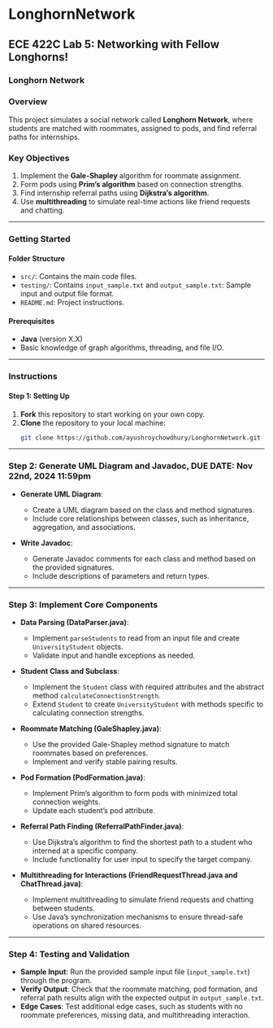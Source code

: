# LonghornNetwork
## ECE 422C Lab 5: Networking with Fellow Longhorns!

### Longhorn Network

### Overview
This project simulates a social network called **Longhorn Network**, where students are matched with roommates, assigned to pods, and find referral paths for internships.

### Key Objectives
1. Implement the **Gale-Shapley** algorithm for roommate assignment.
2. Form pods using **Prim’s algorithm** based on connection strengths.
3. Find internship referral paths using **Dijkstra’s algorithm**.
4. Use **multithreading** to simulate real-time actions like friend requests and chatting.

---

### Getting Started

#### Folder Structure
- `src/`: Contains the main code files.
- `testing/`: Contains `input_sample.txt` and `output_sample.txt`: Sample input and output file format.
- `README.md`: Project instructions.

#### Prerequisites
- **Java** (version X.X)
- Basic knowledge of graph algorithms, threading, and file I/O.

---

### Instructions

#### Step 1: Setting Up
1. **Fork** this repository to start working on your own copy.
2. **Clone** the repository to your local machine:
   ```bash
   git clone https://github.com/ayushroychowdhury/LonghornNetwork.git

---

### Step 2: Generate UML Diagram and Javadoc, DUE DATE: Nov 22nd, 2024 11:59pm

- **Generate UML Diagram**:
  - Create a UML diagram based on the class and method signatures.
  - Include core relationships between classes, such as inheritance, aggregation, and associations.
  
- **Write Javadoc**:
  - Generate Javadoc comments for each class and method based on the provided signatures.
  - Include descriptions of parameters and return types.

---

### Step 3: Implement Core Components

- **Data Parsing (DataParser.java)**:
  - Implement `parseStudents` to read from an input file and create `UniversityStudent` objects.
  - Validate input and handle exceptions as needed.

- **Student Class and Subclass**:
  - Implement the `Student` class with required attributes and the abstract method `calculateConnectionStrength`.
  - Extend `Student` to create `UniversityStudent` with methods specific to calculating connection strengths.

- **Roommate Matching (GaleShapley.java)**:
  - Use the provided Gale-Shapley method signature to match roommates based on preferences.
  - Implement and verify stable pairing results.

- **Pod Formation (PodFormation.java)**:
  - Implement Prim’s algorithm to form pods with minimized total connection weights.
  - Update each student’s pod attribute.

- **Referral Path Finding (ReferralPathFinder.java)**:
  - Use Dijkstra’s algorithm to find the shortest path to a student who interned at a specific company.
  - Include functionality for user input to specify the target company.

- **Multithreading for Interactions (FriendRequestThread.java and ChatThread.java)**:
  - Implement multithreading to simulate friend requests and chatting between students.
  - Use Java’s synchronization mechanisms to ensure thread-safe operations on shared resources.

---

### Step 4: Testing and Validation

- **Sample Input**: Run the provided sample input file (`input_sample.txt`) through the program.
- **Verify Output**: Check that the roommate matching, pod formation, and referral path results align with the expected output in `output_sample.txt`.
- **Edge Cases**: Test additional edge cases, such as students with no roommate preferences, missing data, and multithreading interaction.

